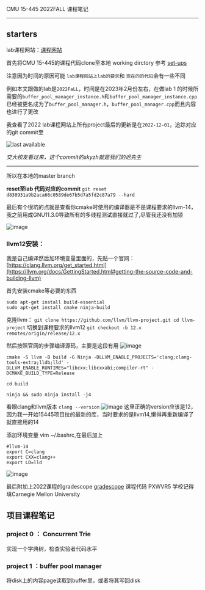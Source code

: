 CMU 15-445 2022FALL 课程笔记
***

## starters

lab课程网站：[课程网站](https://15445.courses.cs.cmu.edu/fall2022)

首先将CMU 15-445的课程代码clone至本地 working dirctory 参考 [set-ups](https://github.com/cmu-db/bustub#readme)

注意因为时间的原因可能 `lab课程网站上lab的要求`和 `现在的的代码`会有一些不同

例如本文跟做的lab是`2022FaLL`，时间是在2023年2月份左右，在做lab 1 的时候所需要的`buffer_pool_manager_instance.h`和`buffer_pool_manager_instance.cpp`已经被更名成为了`buffer_pool_manager.h`，`buffer_pool_manager.cpp`而且内容也进行了更改


我查看了2022 lab课程网站上所有project最后的更新是在`2022-12-01`，追踪对应的git commit至

![last available](https://user-images.githubusercontent.com/116239454/216802842-885ee421-f33d-40e9-a094-2666ebae21fb.png)

*交大校友看过来，这个commit的skyzh就是我们的迟先生*

---


所以在本地的master branch

**reset至lab 代码对应的commit**
`git reset d830931a9b2aca66c0589de67b5d7a5fd2c87a79 --hard`


最后有个很坑的点就是查看你cmake时使用的编译器是不是课程要求的llvm-14，我之前用成GNU11.3.0导致所有的多线程测试直接就过了,尽管我还没有加锁

![image](https://user-images.githubusercontent.com/99662709/234530461-7a5f1f8e-1f60-41da-9e23-85831bf4a9ae.png)


### llvm12安装：
我是自己编译然后加环境变量里面的，先贴一个官网：[https://clang.llvm.org/get_started.html](https://llvm.org/docs/GettingStarted.html#getting-the-source-code-and-building-llvm)

首先安装cmake等必要的东西
```
sudo apt-get install build-essential
sudo apt-get install cmake ninja-build
```


克隆llvm：
`git clone https://github.com/llvm/llvm-project.git
cd llvm-project`
切换到课程要求的llvm12
`git checkout -b 12.x remotes/origin/release/12.x`

然后按照官网的步骤编译源码，主要是这段有用
![image](https://user-images.githubusercontent.com/99662709/234539957-21ddcb45-799d-426d-b845-20f4369cdc6a.png)

```
cmake -S llvm -B build -G Ninja -DLLVM_ENABLE_PROJECTS='clang;clang-tools-extra;lldb;lld' -DLLVM_ENABLE_RUNTIMES="libcxx;libcxxabi;compiler-rt" -DCMAKE_BUILD_TYPE=Release

cd build

ninja && sudo ninja install -j4
```

看眼clang和llvm版本
`clang --version`
![image](https://user-images.githubusercontent.com/99662709/234535526-e2b96a58-ecf0-4403-8c00-8223f08042e7.png)
这里正确的version应该是12，因为我一开始15445项目拉的最新的库，当时要求的是llvm14,懒得再重新编译了就直接用的14

添加环境变量
vim ~/.bashrc,在最后加上

```
#llvm-14
export C=clang
export CXX=clang++
export LD=lld
```

![image](https://user-images.githubusercontent.com/99662709/234539232-37bb8119-3794-4f5d-9764-331e500047b3.png)


最后附加上2022课程的gradescope  [gradescope](https://www.gradescope.com/courses/425272)
课程代码 PXWVR5
学校记得填Carnegie Mellon University
## 项目课程笔记
### project 0 ： Concurrent Trie
实现一个字典树，检查实验者代码水平

### project 1 ：buffer pool manager
将disk上的内容page读取到buffer里，或者将其写回disk
